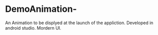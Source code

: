 # DemoAnimation-
An Animation to be displyed at the launch of the appliction.
Developed in android studio.
Mordern UI.
